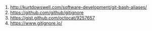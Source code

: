 1. http://kurtdowswell.com/software-development/git-bash-aliases/
2. https://github.com/github/gitignore
3. https://gist.github.com/octocat/9257657
4. https://www.gitignore.io/

